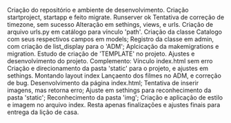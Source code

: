 Criação do repositório e ambiente de desenvolvimento.
Criação startproject, startapp e feito migrate. Runserver ok
Tentativa de correção de timezone, sem sucesso
Alteração em sethings, views, e urls. Criação de arquivo urls.py em catálogo para vínculo 'path'.
Criação da classe Catalogo com seus respectivos campos em models; Registro da classe em admin, com criação de list_display para o 'ADM'; Aplcicação da makemigrations e migration.
Estudo de criação de 'TEMPLATE' no projeto. Ajustes e desenvolvimento do projeto. Complemento: Vínculo index.html sem erro
Criação e direcionamento da pasta 'static' para o projeto, e ajustes em sethings. Montando layout index
Lançaento dos filmes no ADM, e correção de bug.
Desenvolvimento da página index.html; Tentativa de inserir imagens, mas retorna erro;
Ajuste em sethings para reconhecimento da pasta 'static'; Reconhecimento da pasta 'img'; Criação e aplicação de estilo e imagem no arquivo index. Resta apenas finalizações e ajustes finais para entrega da lição de casa.